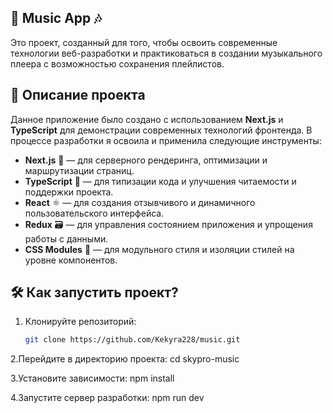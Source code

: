 
## 🎵 Music App 🎶

Это проект, созданный для того, чтобы освоить современные технологии веб-разработки и практиковаться в создании музыкального плеера с возможностью сохранения плейлистов.

## 🚀 Описание проекта

Данное приложение было создано с использованием **Next.js** и **TypeScript** для демонстрации современных технологий фронтенда. В процессе разработки я освоила и применила следующие инструменты:

- **Next.js** 🚀 — для серверного рендеринга, оптимизации и маршрутизации страниц.
- **TypeScript** 📝 — для типизации кода и улучшения читаемости и поддержки проекта.
- **React** ⚛️ — для создания отзывчивого и динамичного пользовательского интерфейса.
- **Redux** 🗃️ — для управления состоянием приложения и упрощения работы с данными.
- **CSS Modules** 🎨 — для модульного стиля и изоляции стилей на уровне компонентов.

## 🛠 Как запустить проект?

1. Клонируйте репозиторий:
   ```bash
   git clone https://github.com/Kekyra228/music.git
   
2.Перейдите в директорию проекта:
 cd skypro-music

3.Установите зависимости:
npm install

4.Запустите сервер разработки:
npm run dev



